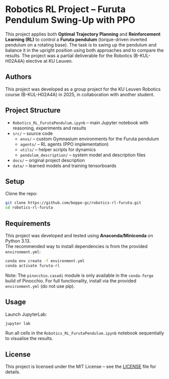 # Robotics RL Project – Furuta Pendulum Swing-Up with PPO

This project applies both **Optimal Trajectory Planning** and **Reinforcement Learning (RL)** to control a **Furuta pendulum** (torque-driven inverted pendulum on a rotating base). The task is to swing up the pendulum and balance it in the upright position using both approaches and to compare the results. The project was a partial deliverable for the Robotics (B-KUL-H02A4A) elective at KU Leuven.

## Authors
This project was developed as a group project for the KU Leuven Robotics course (B-KUL-H02A4A) in 2025, in collaboration with another student.

## Project Structure
- `Robotics_RL_FurutaPendulum.ipynb` – main Jupyter notebook with reasoning, experiments and results  
- `src/` – source code
  - `envs/` – custom Gymnasium environments for the Furuta pendulum  
  - `agents/` – RL agents (PPO implementation)  
  - `utils/` – helper scripts for dynamics 
  - `pendulum_description/` – system model and description files  
- `docs/` – original project description  
- `data/` – learned models and training tensorboards  

## Setup
Clone the repo:

```bash
git clone https://github.com/beppe-gc/robotics-rl-furuta.git
cd robotics-rl-furuta
```

## Requirements

This project was developed and tested using **Anaconda/Miniconda** on Python 3.13.  
The recommended way to install dependencies is from the provided `environment.yml`:

```bash
conda env create -f environment.yml
conda activate furuta-rl
```

Note: The `pinocchio.casadi` module is only available in the `conda-forge` build of Pinocchio.
For full functionality, install via the provided `environment.yml` (do not use pip).

## Usage

Launch JupyterLab:

```bash
jupyter lab
```

Run all cells in the `Robotics_RL_FurutaPendulum.ipynb` notebook sequentially to visualise the results.

## License
This project is licensed under the MIT License – see the [LICENSE](LICENSE) file for details.
